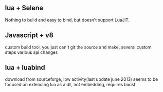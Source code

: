 ## lua + Selene
Nothing to build and easy to bind, but doesn't support LuaJIT.

## Javascript + v8
custom build tool, you just can't git the source and make, several custom steps
various api changes
 
 ## lua + luabind
 download from sourceforge, low activity(last update june 2013)
 seems to be focused on extending lua as a dll, not embedding, requires boost
 
 